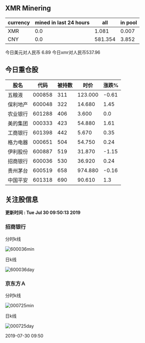 ## XMR Minering

|currency|mined in last 24 hours|all|in pool|
|---|---|---|---|
|XMR|0.0|1.081|0.007|
|CNY|0.0|581.354|3.852|

今日美元对人民币 6.89	今日xmr对人民币537.96


## 今日重仓股 

|股名|代码|被持数|时价|涨跌%|
|---|---|---|---|---|
|五粮液|000858|311|123.000|-0.61|
|保利地产|600048|322|14.680|1.45|
|农业银行|601288|406|3.600|0.0|
|美的集团|000333|423|54.880|1.61|
|工商银行|601398|442|5.670|0.35|
|格力电器|000651|504|54.750|0.24|
|伊利股份|600887|519|31.870|-1.15|
|招商银行|600036|530|36.920|0.24|
|贵州茅台|600519|658|974.880|-0.16|
|中国平安|601318|690|90.610|1.3|

## 关注股信息
**更新时间 : Tue Jul 30 09:50:13 2019**
### 招商银行 
分时k线

![600036min](http://image.sinajs.cn/newchart/min/n/sh600036.gif)

日k线

![600036day](http://image.sinajs.cn/newchart/daily/n/sh600036.gif)

### 京东方Ａ 
分时k线

![000725min](http://image.sinajs.cn/newchart/min/n/sz000725.gif)

日k线

![000725day](http://image.sinajs.cn/newchart/daily/n/sz000725.gif)

2019-07-30 09:50